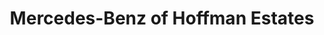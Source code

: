 ---
title: "Mercedes-Benz of Hoffman Estates"
url: /hoffman-estates/mercedes-benz-of-hoffman-estates/
shop: car
---